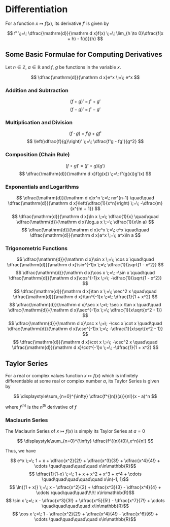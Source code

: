 # Differentiation

For a function $x \mapsto f(x)$, its derivative $f'$ is given by

$$ f' \;=\; \dfrac{\mathrm{d}}{\mathrm d x}f(x) \;=\; \lim_{h \to 0}\dfrac{f(x + h) - f(x)}{h} $$

## Some Basic Formulae for Computing Derivatives

Let $n \in \mathbb{Z}$, $a \in \mathbb{R}$ and $f$, $g$ be functions in the variable $x$.

$$ \dfrac{\mathrm{d}}{\mathrm d x}e^x \;=\; e^x $$

### Addition and Subtraction

$$ (f + g)' \;=\; f' + g' $$
$$ (f - g)' \;=\; f' - g' $$

### Multiplication and Division

$$ (f \cdot g) \;=\; f'g + gf' $$
$$ \left(\dfrac{f}{g}\right)' \;=\; \dfrac{f'g - fg'}{g^2} $$

### Composition (Chain Rule)

$$ (f \circ g)' \;=\; (f' \circ g)(g') $$
$$ \dfrac{\mathrm{d}}{\mathrm d x}f(g(x)) \;=\; f'(g(x))g'(x) $$

### Exponentials and Logarithms

$$ \dfrac{\mathrm{d}}{\mathrm d x}x^n \;=\; nx^{n-1} \quad\quad \dfrac{\mathrm{d}}{\mathrm d x}\left(\dfrac{1}{x^n}\right) \;=\; -\dfrac{m}{x^{m + 1}} $$
$$ \dfrac{\mathrm{d}}{\mathrm d x}\ln x \;=\; \dfrac{1}{x} \quad\quad \dfrac{\mathrm{d}}{\mathrm d x}\log_a x \;=\; \dfrac{1}{x\ln a} $$
$$ \dfrac{\mathrm{d}}{\mathrm d x}e^x \;=\; e^x \quad\quad \dfrac{\mathrm{d}}{\mathrm d x}a^x \;=\; a^x\ln a $$

### Trigonometric Functions

$$ \dfrac{\mathrm{d}}{\mathrm d x}\sin x \;=\; \cos x \quad\quad \dfrac{\mathrm{d}}{\mathrm d x}\sin^{-1}x \;=\; \dfrac{1}{\sqrt{1 - x^2}} $$
$$ \dfrac{\mathrm{d}}{\mathrm d x}\cos x \;=\; -\sin x \quad\quad \dfrac{\mathrm{d}}{\mathrm d x}\cos^{-1}x \;=\; -\dfrac{1}{\sqrt{1 - x^2}} $$
$$ \dfrac{\mathrm{d}}{\mathrm d x}\tan x \;=\; \sec^2 x \quad\quad \dfrac{\mathrm{d}}{\mathrm d x}\tan^{-1}x \;=\; \dfrac{1}{1 + x^2} $$
$$ \dfrac{\mathrm{d}}{\mathrm d x}\sec x \;=\; \sec x \tan x \quad\quad \dfrac{\mathrm{d}}{\mathrm d x}\sec^{-1}x \;=\; \dfrac{1}{x\sqrt{x^2 - 1}} $$
$$ \dfrac{\mathrm{d}}{\mathrm d x}\csc x \;=\; -\csc x \cot x \quad\quad \dfrac{\mathrm{d}}{\mathrm d x}\csc^{-1}x \;=\; -\dfrac{1}{x\sqrt{x^2 - 1}} $$
$$ \dfrac{\mathrm{d}}{\mathrm d x}\cot x \;=\; -\csc^2 x \quad\quad \dfrac{\mathrm{d}}{\mathrm d x}\cot^{-1}x \;=\; -\dfrac{1}{1 + x^2} $$

## Taylor Series

For a real or complex values function $x \mapsto f(x)$ which is infinitely differentiable at some real or complex number $a$, its Taylor Series is given by

$$ \displaystyle\sum_{n=0}^{\infty} \dfrac{f^{(n)}(a)}{n!}(x - a)^n $$

where $f^{(n)}$ is the $n^{\text{th}}$ derivative of $f$

### Maclaurin Series

The Maclaurin Series of $x \mapsto f(x)$ is simply its Taylor Series at $a=0$

$$ \displaystyle\sum_{n=0}^{\infty} \dfrac{f^{(n)}(0)\,x^n}{n!} $$

Thus, we have

$$ e^x \;=\; 1 + x + \dfrac{x^2}{2!} + \dfrac{x^3}{3!} + \dfrac{x^4}{4!} + \cdots \quad\quad\quad\quad x\in\mathbb{R}$$
$$ \dfrac{1}{1-x} \;=\; 1 + x + x^2 + x^3 + x^4 + \cdots \quad\quad\quad\quad\quad x\in(-1, 1)$$
$$ \ln{(1 + x)} \;=\; x - \dfrac{x^2}{2} + \dfrac{x^3}{3} - \dfrac{x^4}{4} + \cdots \quad\quad\quad\!\!\! x\in\mathbb{R}$$
$$ \sin x \;=\; x - \dfrac{x^3}{3!} + \dfrac{x^5}{5!} - \dfrac{x^7}{7!} + \cdots \quad\quad\quad\quad x\in\mathbb{R}$$
$$ \cos x \;=\; 1 - \dfrac{x^2}{2!} + \dfrac{x^4}{4!} - \dfrac{x^6}{6!} + \cdots \quad\quad\quad\quad x\in\mathbb{R}$$